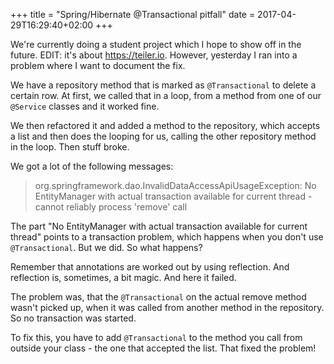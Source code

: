 +++
title = "Spring/Hibernate @Transactional pitfall"
date = 2017-04-29T16:29:40+02:00
+++

We're currently doing a student project which I hope to show off in the future. EDIT: it's about https://teiler.io. However, yesterday I ran into a problem where I want to document the fix.

We have a repository method that is marked as `@Transactional` to delete a certain row. At first, we called that in a loop, from a method from one of our `@Service` classes and it worked fine. 

We then refactored it and added a method to the repository, which accepts a list and then does the looping for us, calling the other repository method in the loop. Then stuff broke. 

We got a lot of the following messages:

> org.springframework.dao.InvalidDataAccessApiUsageException: No EntityManager with actual transaction available for current thread - cannot reliably process 'remove' call

The part "No EntityManager with actual transaction available for current thread" points to a transaction problem, which happens when you don't use `@Transactional`. But we did. So what happens? 

Remember that annotations are worked out by using reflection. And reflection is, sometimes, a bit magic. And here it failed. 

The problem was, that the `@Transactional` on the actual remove method wasn't picked up, when it was called from another method in the repository. So no transaction was started. 

To fix this, you have to add `@Transactional` to the method you call from outside your class - the one that accepted the list. That fixed the problem! 